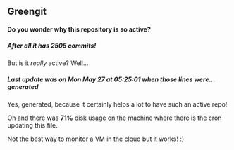 ## Greengit

#### Do you wonder why this repository is so active?

##### After all it has 2505 commits!

But is it *really* active? Well...

##### Last update was on Mon May 27 at 05:25:01 when those lines were... generated

Yes, generated, because it certainly helps a lot to have such an active repo!

Oh and there was **71%** disk usage on the machine
where there is the cron updating this file.

Not the best way to monitor a VM in the cloud but it works! :)
